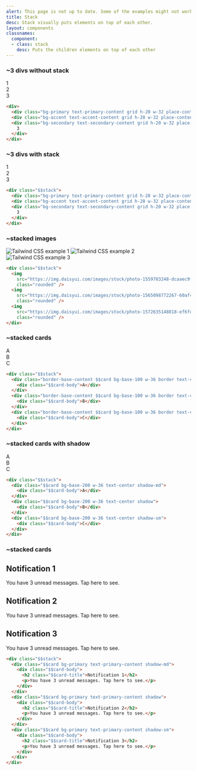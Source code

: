 ```yaml
---
alert: This page is not up to date. Some of the examples might not work as expected.
title: Stack
desc: Stack visually puts elements on top of each other.
layout: components
classnames:
  component:
  - class: stack
    desc: Puts the children elements on top of each other
---
```


<script>
  import Component from "$components/Component.svelte"
</script>

### ~3 divs without stack
<div>
  <div class="grid w-32 h-20 rounded bg-primary text-primary-content place-content-center">1</div>
  <div class="grid w-32 h-20 rounded bg-accent text-accent-content place-content-center">2</div>
  <div class="grid w-32 h-20 rounded bg-secondary text-secondary-content place-content-center">3</div>
</div>

```html
<div>
  <div class="bg-primary text-primary-content grid h-20 w-32 place-content-center rounded">1</div>
  <div class="bg-accent text-accent-content grid h-20 w-32 place-content-center rounded">2</div>
  <div class="bg-secondary text-secondary-content grid h-20 w-32 place-content-center rounded">
    3
  </div>
</div>
```


### ~3 divs with stack
<div class="stack mb-4">
  <div class="grid w-32 h-20 rounded bg-primary text-primary-content place-content-center">1</div>
  <div class="grid w-32 h-20 rounded bg-accent text-accent-content place-content-center">2</div>
  <div class="grid w-32 h-20 rounded bg-secondary text-secondary-content place-content-center">3</div>
</div>

```html
<div class="$$stack">
  <div class="bg-primary text-primary-content grid h-20 w-32 place-content-center rounded">1</div>
  <div class="bg-accent text-accent-content grid h-20 w-32 place-content-center rounded">2</div>
  <div class="bg-secondary text-secondary-content grid h-20 w-32 place-content-center rounded">
    3
  </div>
</div>
```


### ~stacked images
<div class="stack mb-4">
  <img src="https://img.daisyui.com/images/stock/photo-1559703248-dcaaec9fab78.webp" alt="Tailwind CSS example 1" class="rounded w-28" />
  <img src="https://img.daisyui.com/images/stock/photo-1565098772267-60af42b81ef2.webp" alt="Tailwind CSS example 2" class="rounded w-28" />
  <img src="https://img.daisyui.com/images/stock/photo-1572635148818-ef6fd45eb394.webp" alt="Tailwind CSS example 3" class="rounded w-28" />
</div>

```html
<div class="$$stack">
  <img
    src="https://img.daisyui.com/images/stock/photo-1559703248-dcaaec9fab78.webp"
    class="rounded" />
  <img
    src="https://img.daisyui.com/images/stock/photo-1565098772267-60af42b81ef2.webp"
    class="rounded" />
  <img
    src="https://img.daisyui.com/images/stock/photo-1572635148818-ef6fd45eb394.webp"
    class="rounded" />
</div>
```


### ~stacked cards
<div class="stack mb-4">
  <div class="text-center border border-base-content card w-36 bg-base-100">
    <div class="card-body">A</div>
  </div>
  <div class="text-center border border-base-content card w-36 bg-base-100">
    <div class="card-body">B</div>
  </div>
  <div class="text-center border border-base-content card w-36 bg-base-100">
    <div class="card-body">C</div>
  </div>
</div>

```html
<div class="$$stack">
  <div class="border-base-content $$card bg-base-100 w-36 border text-center">
    <div class="$$card-body">A</div>
  </div>
  <div class="border-base-content $$card bg-base-100 w-36 border text-center">
    <div class="$$card-body">B</div>
  </div>
  <div class="border-base-content $$card bg-base-100 w-36 border text-center">
    <div class="$$card-body">C</div>
  </div>
</div>
```


### ~stacked cards with shadow
<div class="stack mb-4">
  <div class="text-center shadow-md w-36 card bg-base-200">
    <div class="card-body">A</div>
  </div>
  <div class="text-center shadow w-36 card bg-base-200">
    <div class="card-body">B</div>
  </div>
  <div class="text-center shadow-sm w-36 card bg-base-200">
    <div class="card-body">C</div>
  </div>
</div>

```html
<div class="$$stack">
  <div class="$$card bg-base-200 w-36 text-center shadow-md">
    <div class="$$card-body">A</div>
  </div>
  <div class="$$card bg-base-200 w-36 text-center shadow">
    <div class="$$card-body">B</div>
  </div>
  <div class="$$card bg-base-200 w-36 text-center shadow-sm">
    <div class="$$card-body">C</div>
  </div>
</div>
```


### ~stacked cards
<div class="stack mb-4">
  <div class="shadow-md card bg-primary text-primary-content">
    <div class="card-body">
      <h2 class="card-title">Notification 1</h2>
      <p>You have 3 unread messages. Tap here to see.</p>
    </div>
  </div>
  <div class="shadow card bg-primary text-primary-content">
    <div class="card-body">
      <h2 class="card-title">Notification 2</h2>
      <p>You have 3 unread messages. Tap here to see.</p>
    </div>
  </div>
  <div class="shadow-sm card bg-primary text-primary-content">
    <div class="card-body">
      <h2 class="card-title">Notification 3</h2>
      <p>You have 3 unread messages. Tap here to see.</p>
    </div>
  </div>
</div>

```html
<div class="$$stack">
  <div class="$$card bg-primary text-primary-content shadow-md">
    <div class="$$card-body">
      <h2 class="$$card-title">Notification 1</h2>
      <p>You have 3 unread messages. Tap here to see.</p>
    </div>
  </div>
  <div class="$$card bg-primary text-primary-content shadow">
    <div class="$$card-body">
      <h2 class="$$card-title">Notification 2</h2>
      <p>You have 3 unread messages. Tap here to see.</p>
    </div>
  </div>
  <div class="$$card bg-primary text-primary-content shadow-sm">
    <div class="$$card-body">
      <h2 class="$$card-title">Notification 3</h2>
      <p>You have 3 unread messages. Tap here to see.</p>
    </div>
  </div>
</div>
```
